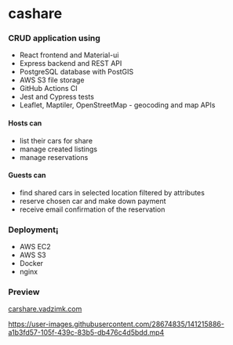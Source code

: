 # cashare

### CRUD application using 
- React frontend and Material-ui
- Express backend and REST API
- PostgreSQL database with PostGIS
- AWS S3 file storage
- GitHub Actions CI
- Jest and Cypress tests
- Leaflet, Maptiler, OpenStreetMap - geocoding and map APIs

#### Hosts can
- list their cars for share
- manage created listings
- manage reservations

#### Guests can  
- find shared cars in selected location filtered by attributes
- reserve chosen car and make down payment
- receive email confirmation of the reservation

### Deployment¡
- AWS EC2 
- AWS S3
- Docker
- nginx


### Preview 
[carshare.vadzimk.com](http://carshare.vadzimk.com)

https://user-images.githubusercontent.com/28674835/141215886-a1b3fd57-105f-439c-83b5-db476c4d5bdd.mp4

